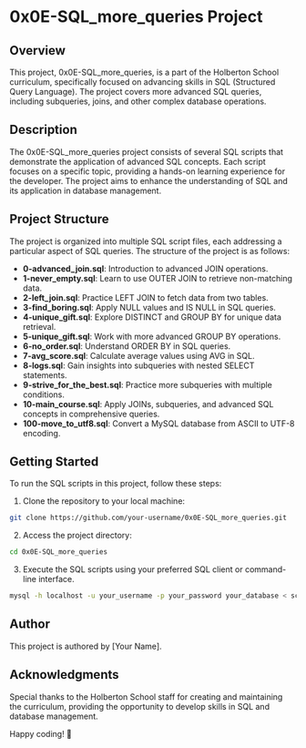 # 0x0E-SQL_more_queries Project

## Overview

This project, 0x0E-SQL_more_queries, is a part of the Holberton School curriculum, specifically focused on advancing skills in SQL (Structured Query Language). The project covers more advanced SQL queries, including subqueries, joins, and other complex database operations.

## Description

The 0x0E-SQL_more_queries project consists of several SQL scripts that demonstrate the application of advanced SQL concepts. Each script focuses on a specific topic, providing a hands-on learning experience for the developer. The project aims to enhance the understanding of SQL and its application in database management.

## Project Structure

The project is organized into multiple SQL script files, each addressing a particular aspect of SQL queries. The structure of the project is as follows:

- **0-advanced_join.sql**: Introduction to advanced JOIN operations.
- **1-never_empty.sql**: Learn to use OUTER JOIN to retrieve non-matching data.
- **2-left_join.sql**: Practice LEFT JOIN to fetch data from two tables.
- **3-find_boring.sql**: Apply NULL values and IS NULL in SQL queries.
- **4-unique_gift.sql**: Explore DISTINCT and GROUP BY for unique data retrieval.
- **5-unique_gift.sql**: Work with more advanced GROUP BY operations.
- **6-no_order.sql**: Understand ORDER BY in SQL queries.
- **7-avg_score.sql**: Calculate average values using AVG in SQL.
- **8-logs.sql**: Gain insights into subqueries with nested SELECT statements.
- **9-strive_for_the_best.sql**: Practice more subqueries with multiple conditions.
- **10-main_course.sql**: Apply JOINs, subqueries, and advanced SQL concepts in comprehensive queries.
- **100-move_to_utf8.sql**: Convert a MySQL database from ASCII to UTF-8 encoding.

## Getting Started

To run the SQL scripts in this project, follow these steps:

1. Clone the repository to your local machine:

```bash
git clone https://github.com/your-username/0x0E-SQL_more_queries.git
```

2. Access the project directory:

```bash
cd 0x0E-SQL_more_queries
```

3. Execute the SQL scripts using your preferred SQL client or command-line interface.

```bash
mysql -h localhost -u your_username -p your_password your_database < script_name.sql
```

## Author

This project is authored by [Your Name].

## Acknowledgments

Special thanks to the Holberton School staff for creating and maintaining the curriculum, providing the opportunity to develop skills in SQL and database management.

Happy coding! 🚀
